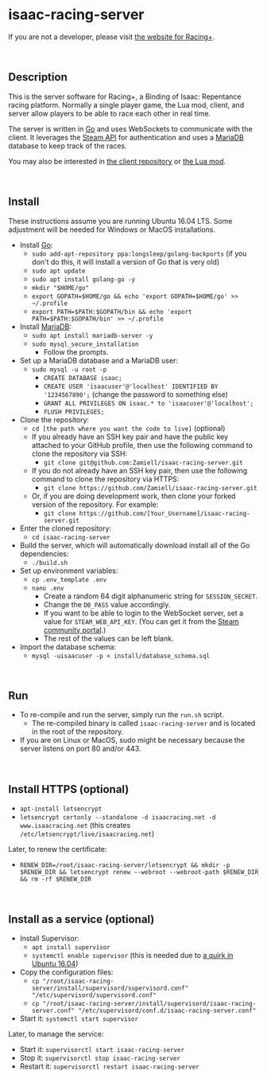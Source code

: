# isaac-racing-server

If you are not a developer, please visit [the website for Racing+](https://isaacracing.net/).

<br />

## Description

This is the server software for Racing+, a Binding of Isaac: Repentance racing platform. Normally a single player game, the Lua mod, client, and server allow players to be able to race each other in real time.

The server is written in [Go](https://golang.org/) and uses WebSockets to communicate with the client. It leverages the [Steam API](https://partner.steamgames.com/doc/webapi_overview) for authentication and uses a [MariaDB](https://mariadb.com/) database to keep track of the races.

You may also be interested in [the client repository](https://github.com/Zamiell/isaac-racing-client) or [the Lua mod](https://github.com/Zamiell/isaac-racing-client/tree/master/mod).

<br />

## Install

These instructions assume you are running Ubuntu 16.04 LTS. Some adjustment will be needed for Windows or MacOS installations.

- Install [Go](https://golang.org/):
  - `sudo add-apt-repository ppa:longsleep/golang-backports` (if you don't do this, it will install a version of Go that is very old)
  - `sudo apt update`
  - `sudo apt install golang-go -y`
  - `mkdir "$HOME/go"`
  - `export GOPATH=$HOME/go && echo 'export GOPATH=$HOME/go' >> ~/.profile`
  - `export PATH=$PATH:$GOPATH/bin && echo 'export PATH=$PATH:$GOPATH/bin' >> ~/.profile`
- Install [MariaDB](https://mariadb.org/):
  - `sudo apt install mariadb-server -y`
  - `sudo mysql_secure_installation`
    - Follow the prompts.
- Set up a MariaDB database and a MariaDB user:
  - `sudo mysql -u root -p`
    - `CREATE DATABASE isaac;`
    - `CREATE USER 'isaacuser'@'localhost' IDENTIFIED BY '1234567890';` (change the password to something else)
    - `GRANT ALL PRIVILEGES ON isaac.* to 'isaacuser'@'localhost';`
    - `FLUSH PRIVILEGES;`
- Clone the repository:
  - `cd [the path where you want the code to live]` (optional)
  - If you already have an SSH key pair and have the public key attached to your GitHub profile, then use the following command to clone the repository via SSH:
    - `git clone git@github.com:Zamiell/isaac-racing-server.git`
  - If you do not already have an SSH key pair, then use the following command to clone the repository via HTTPS:
    - `git clone https://github.com/Zamiell/isaac-racing-server.git`
  - Or, if you are doing development work, then clone your forked version of the repository. For example:
    - `git clone https://github.com/[Your_Username]/isaac-racing-server.git`
- Enter the cloned repository:
  - `cd isaac-racing-server`
- Build the server, which will automatically download install all of the Go dependencies:
  - `./build.sh`
- Set up environment variables:
  - `cp .env_template .env`
  - `nano .env`
    - Create a random 64 digit alphanumeric string for `SESSION_SECRET`.
    - Change the `DB_PASS` value accordingly.
    - If you want to be able to login to the WebSocket server, set a value for `STEAM_WEB_API_KEY`. (You can get it from the [Steam community portal](https://steamcommunity.com/dev/apikey).)
    - The rest of the values can be left blank.
- Import the database schema:
  - `mysql -uisaacuser -p < install/database_schema.sql` <!-- cspell:disable-line -->

<br />

## Run

- To re-compile and run the server, simply run the `run.sh` script.
  - The re-compiled binary is called `isaac-racing-server` and is located in the root of the repository.
- If you are on Linux or MacOS, sudo might be necessary because the server listens on port 80 and/or 443.

<br />

## Install HTTPS (optional)

- `apt-install letsencrypt`
- `letsencrypt certonly --standalone -d isaacracing.net -d www.isaacracing.net` (this creates `/etc/letsencrypt/live/isaacracing.net`)

Later, to renew the certificate:

- `RENEW_DIR=/root/isaac-racing-server/letsencrypt && mkdir -p $RENEW_DIR && letsencrypt renew --webroot --webroot-path $RENEW_DIR && rm -rf $RENEW_DIR`

<br />

## Install as a service (optional)

- Install Supervisor:
  - `apt install supervisor`
  - `systemctl enable supervisor` (this is needed due to [a quirk in Ubuntu 16.04](http://unix.stackexchange.com/questions/281774/ubuntu-server-16-04-cannot-get-supervisor-to-start-automatically))
- Copy the configuration files:
  - `cp "/root/isaac-racing-server/install/supervisord/supervisord.conf" "/etc/supervisord/supervisord.conf"`
  - `cp "/root/isaac-racing-server/install/supervisord/isaac-racing-server.conf" "/etc/supervisord/conf.d/isaac-racing-server.conf"`
- Start it: `systemctl start supervisor`

Later, to manage the service:

- Start it: `supervisorctl start isaac-racing-server`
- Stop it: `supervisorctl stop isaac-racing-server`
- Restart it: `supervisorctl restart isaac-racing-server`
